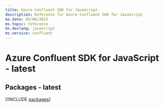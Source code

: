 ```yaml
---
title: Azure Confluent SDK for JavaScript
description: Reference for Azure Confluent SDK for JavaScript
ms.date: 05/06/2025
ms.topic: reference
ms.devlang: javascript
ms.service: confluent
---
```

# Azure Confluent SDK for JavaScript - latest
## Packages - latest
[!INCLUDE [packages](confluent-index.md)]